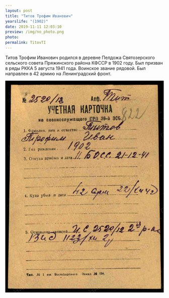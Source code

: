 ```yaml
---
layout: post
title: "Титов Трофим Иванович"
yearslife: "(1902)"
date: 2019-11-11 12:03:10
preview: /img/no_photo.png
photo:
permalink: TitovTI
---
```


Титов Трофим Иванович родился в деревне Пелдожа Святозерского сельского совета Пряжинского района КФССР в 1902 году. Был призван в ряды РККА 5 августа 1941 года. Воинское звание рядовой. Был направлен в 42 армию на Ленинградский фронт. 

[<img src="/img/TitovTI1.jpg#thumbnail" alt="" title="">](/img/TitovTI1.jpg)